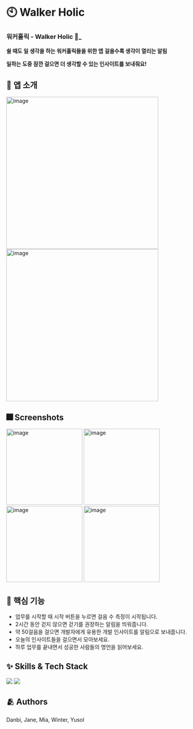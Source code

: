 # 🕙 Walker Holic 




### 워커홀릭 - Walker Holic 🚶_
 **쉴 때도 일 생각을 하는 워커홀릭들을 위한 앱**
 **걸을수록 생각이 열리는 알림**
 
**일하는 도중 잠깐 걸으면 더 생각할 수 있는 인사이트를 보내줘요!**


## 📝 앱 소개
<img src="https://postimg.cc/HcMhpzWn" alt="image" width=400>
<img src="https://postimg.cc/v1kKFksC" alt="image" width=400>


## :fireworks: Screenshots
<a href="https://ibb.co/nkSz5x6"><img src="https://i.ibb.co/VB82PfJ/image.jpg" alt="image" border="0" width=200></a>
<a href="https://ibb.co/K223dfq"><img src="https://i.ibb.co/5rrfmS8/image.jpg" alt="image" border="0" width=200></a>
<a href="https://ibb.co/y82T8n4"><img src="https://i.ibb.co/Vv6yvWw/image.jpg" alt="image" border="0" width=200></a>
<a href="https://ibb.co/6Nf0fLg"><img src="https://i.ibb.co/9GCHCSs/image.jpg" alt="image" border="0" width=200></a>


## :pushpin: 핵심 기능

- 업무를 시작할 때 시작 버튼을 누르면 걸음 수 측정이 시작됩니다.
- 2시간 동안 걷지 않으면 걷기를 권장하는 알림을 띄워줍니다.
- 약 50걸음을 걸으면 개발자에게 유용한 개발 인사이트를 알림으로 보내줍니다.
- 오늘의 인사이트들을 걸으면서 모아보세요.
- 하루 업무를 끝내면서 성공한 사람들의 명언을 읽어보세요.


## :sparkles: Skills & Tech Stack

<img src="https://img.shields.io/badge/Swift-FA7343?style=flat&logo=Swift&logoColor=white"/> <img src="https://img.shields.io/badge/SwiftUI-Black?style=flat&logo=swift&logoColor=black&color=%23096ad9"/> 




## :people_hugging: Authors
Danbi, Jane, Mia, Winter, Yusol




